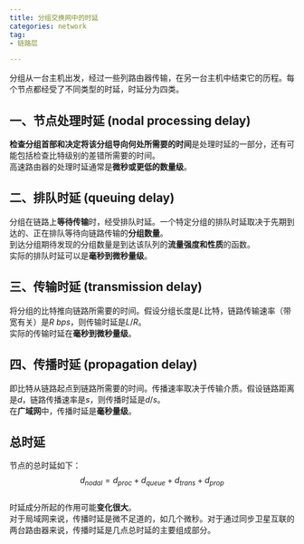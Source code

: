 ```yaml
---
title: 分组交换网中的时延   
categories: network  
tag:    
- 链路层

---
```



分组从一台主机出发，经过一些列路由器传输，在另一台主机中结束它的历程。每个节点都经受了不同类型的时延，时延分为四类。  
## 一、节点处理时延 (nodal processing delay)    
**检查分组首部和决定将该分组导向何处所需要的时间**是处理时延的一部分，还有可能包括检查比特级别的差错所需要的时间。  
高速路由器的处理时延通常是**微秒或更低的数量级**。
## 二、排队时延 (queuing delay)    
分组在链路上**等待传输**时，经受排队时延。一个特定分组的排队时延取决于先期到达的、正在排队等待向链路传输的**分组数量**。  
到达分组期待发现的分组数量是到达该队列的**流量强度和性质**的函数。  
实际的排队时延可以是**毫秒到微秒量级**。
## 三、传输时延 (transmission delay)    
将分组的比特推向链路所需要的时间。假设分组长度是$L$比特，链路传输速率（带宽有关）是$R\ bps$，则传输时延是$L/R$。  
实际的传输时延在**毫秒到微秒量级**。  
## 四、传播时延 (propagation delay)       
即比特从链路起点到链路所需要的时间。传播速率取决于传输介质。假设链路距离是$d$，链路传播速率是$s$，则传播时延是$d/s$。  
在**广域网**中，传播时延是**毫秒量级**。    
## 总时延
节点的总时延如下：
$$d_{nodal} = d_{proc}+ d_{queue} + d_{trans} + d_{prop}$$  
时延成分所起的作用可能**变化很大**。  
对于局域网来说，传播时延是微不足道的，如几个微秒。对于通过同步卫星互联的两台路由器来说，传播时延是几点总时延的主要组成部分。  